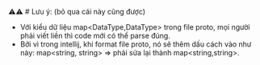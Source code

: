 ⚠️⚠️ # Lưu ý: (bỏ qua cái này cũng được)
* Với kiểu dữ liệu map<DataType,DataType> trong file proto, mọi người phải viết liền thì code mới có thể parse đúng. 
* Bởi vì trong intellij, khi format file proto, nó sẽ thêm dấu cách vào như này: map<string, string> => phải sửa lại thành map<string,string>.
